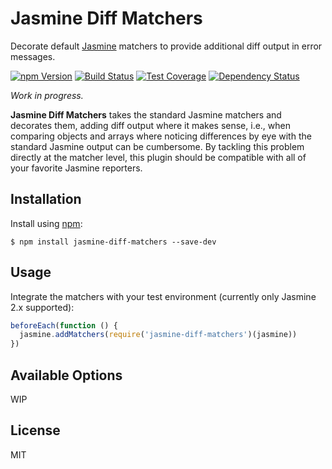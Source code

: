 # Jasmine Diff Matchers

Decorate default [Jasmine][] matchers to provide additional diff output in
error messages.

[![npm Version][npm-badge]][npm]
[![Build Status][build-badge]][build-status]
[![Test Coverage][coverage-badge]][coverage-result]
[![Dependency Status][dep-badge]][dep-status]

_Work in progress._

__Jasmine Diff Matchers__ takes the standard Jasmine matchers and decorates
them, adding diff output where it makes sense, i.e., when comparing objects and
arrays where noticing differences by eye with the standard Jasmine output can
be cumbersome. By tackling this problem directly at the matcher level, this
plugin should be compatible with all of your favorite Jasmine reporters.

## Installation

Install using [npm][]:

    $ npm install jasmine-diff-matchers --save-dev

## Usage

Integrate the matchers with your test environment (currently only Jasmine 2.x
supported):

```js
beforeEach(function () {
  jasmine.addMatchers(require('jasmine-diff-matchers')(jasmine))
})
```

## Available Options

WIP

## License

MIT

[build-badge]: https://img.shields.io/travis/jimf/karma-min-reporter/master.svg
[build-status]: https://travis-ci.org/jimf/karma-min-reporter
[npm-badge]: https://img.shields.io/npm/v/karma-min-reporter.svg
[npm]: https://www.npmjs.org/package/karma-min-reporter
[coverage-badge]: https://img.shields.io/coveralls/jimf/karma-min-reporter.svg
[coverage-result]: https://coveralls.io/r/jimf/karma-min-reporter
[dep-badge]: https://img.shields.io/david/jimf/karma-min-reporter.svg
[dep-status]: https://david-dm.org/jimf/karma-min-reporter
[Jasmine]: https://jasmine.github.io/
